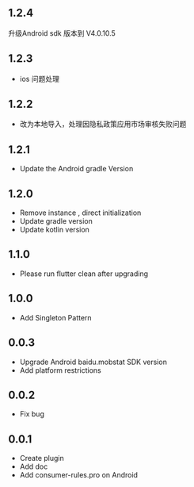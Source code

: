 ## 1.2.4
升级Android sdk 版本到  V4.0.10.5
## 1.2.3
* ios 问题处理

## 1.2.2

* 改为本地导入，处理因隐私政策应用市场审核失败问题

## 1.2.1

* Update the Android gradle Version

## 1.2.0

* Remove instance , direct initialization
* Update gradle version
* Update kotlin version

## 1.1.0

* Please run flutter clean after upgrading

## 1.0.0

* Add Singleton Pattern

## 0.0.3

* Upgrade Android baidu.mobstat SDK version
* Add platform restrictions

## 0.0.2

* Fix bug

## 0.0.1

* Create plugin
* Add doc
* Add consumer-rules.pro on Android